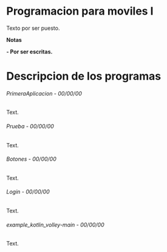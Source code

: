 # Programacion para moviles I

<!--Formato de descripción de repositorios-->

<!----Descripción---->
Texto por ser puesto.
<!----Separador de la descripción ---->

<!----Notas---->
**Notas**

**- Por ser escritas.**
<!----Separador de las notas---->

<!----Directorio con descripcion de los programas---->
# Descripcion de los programas
###### PrimeraAplicacion - 00/00/00
Text.

<!----Separador---->

###### Prueba - 00/00/00
Text.

<!----Separador---->

###### Botones - 00/00/00
Text.

<!----Separador---->

###### Login - 00/00/00
Text.

<!----Separador---->

###### example_kotlin_volley-main - 00/00/00
Text.

<!----Separador del directorio con descripcion de los programas---->